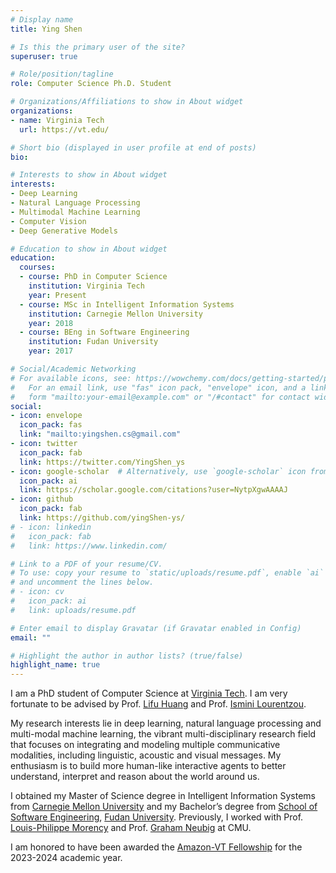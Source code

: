 ```yaml
---
# Display name
title: Ying Shen

# Is this the primary user of the site?
superuser: true

# Role/position/tagline
role: Computer Science Ph.D. Student

# Organizations/Affiliations to show in About widget
organizations:
- name: Virginia Tech
  url: https://vt.edu/

# Short bio (displayed in user profile at end of posts)
bio: 

# Interests to show in About widget
interests:
- Deep Learning
- Natural Language Processing
- Multimodal Machine Learning
- Computer Vision
- Deep Generative Models

# Education to show in About widget
education:
  courses:
  - course: PhD in Computer Science
    institution: Virginia Tech
    year: Present
  - course: MSc in Intelligent Information Systems
    institution: Carnegie Mellon University
    year: 2018
  - course: BEng in Software Engineering
    institution: Fudan University
    year: 2017

# Social/Academic Networking
# For available icons, see: https://wowchemy.com/docs/getting-started/page-builder/#icons
#   For an email link, use "fas" icon pack, "envelope" icon, and a link in the
#   form "mailto:your-email@example.com" or "/#contact" for contact widget.
social:
- icon: envelope
  icon_pack: fas
  link: "mailto:yingshen.cs@gmail.com"
- icon: twitter
  icon_pack: fab
  link: https://twitter.com/YingShen_ys
- icon: google-scholar  # Alternatively, use `google-scholar` icon from `ai` icon pack
  icon_pack: ai
  link: https://scholar.google.com/citations?user=NytpXgwAAAAJ
- icon: github
  icon_pack: fab
  link: https://github.com/yingShen-ys/
# - icon: linkedin
#   icon_pack: fab
#   link: https://www.linkedin.com/

# Link to a PDF of your resume/CV.
# To use: copy your resume to `static/uploads/resume.pdf`, enable `ai` icons in `params.toml`, 
# and uncomment the lines below.
# - icon: cv
#   icon_pack: ai
#   link: uploads/resume.pdf

# Enter email to display Gravatar (if Gravatar enabled in Config)
email: ""

# Highlight the author in author lists? (true/false)
highlight_name: true
---
```


I am a PhD student of Computer Science at [Virginia Tech][vt].  I am very fortunate to be advised by Prof. [Lifu Huang][lifu] and Prof. [Ismini Lourentzou][il].

My research interests lie in deep learning, natural language processing and multi-modal machine learning, the vibrant multi-disciplinary research field that focuses on integrating and modeling multiple communicative modalities, including linguistic, acoustic and visual messages. My enthusiasm is to build more human-like interactive agents to better understand, interpret and reason about the world around us.

I obtained my Master of Science degree in Intelligent Information Systems from [Carnegie Mellon University][cmu] and my Bachelor’s degree from [School of Software Engineering][se], [Fudan University][fdu]. Previously, I worked with Prof. [Louis-Philippe Morency][lp] and Prof. [Graham Neubig][graham] at CMU.

I am honored to have been awarded the [Amazon-VT Fellowship][amazon_fellowship] for the 2023-2024 academic year.

<!-- I have also spent time doing research at Apple (2023). -->

<!--{{< icon name="download" pack="fas" >}} Download my {{< staticref "uploads/demo_resume.pdf" "newtab" >}}resumé{{< /staticref >}}.-->

[vt]: https://vt.edu/
[cmu]: https://www.cmu.edu/
[graham]: http://www.phontron.com/
[lp]: https://www.cs.cmu.edu/~morency/
[se]: http://www.software.fudan.edu.cn/software/index.html#/index
[fdu]: http://www.fudan.edu.cn/en/
[lifu]: https://wilburone.github.io/
[il]: https://isminoula.github.io/
[amazon_fellowship]: https://www.amazon.science/news-and-features/amazon-and-virginia-tech-announce-2023-2024-fellowship-faculty-research-award-recipients
